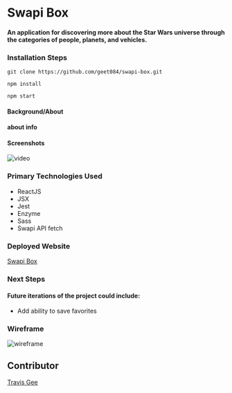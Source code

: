 # Swapi Box

#### An application for discovering more about the Star Wars universe through the categories of people, planets, and vehicles.

### Installation Steps

```git clone https://github.com/geet084/swapi-box.git```

```npm install```

```npm start```

#### Background/About

#### about info

#### Screenshots
![video](https://user-images.githubusercontent.com/39391585/51842924-3b4d3100-22cf-11e9-9649-8d13ad4aef35.gif)

### Primary Technologies Used

- ReactJS
- JSX
- Jest
- Enzyme
- Sass
- Swapi API fetch

### Deployed Website
[Swapi Box](https://geet084.github.io/swapi-box/.)

### Next Steps
#### Future iterations of the project could include:

- Add ability to save favorites
  

### Wireframe
![wireframe](https://user-images.githubusercontent.com/39391585/51842628-8fa3e100-22ce-11e9-94d6-87b140e14748.png)


## Contributor
[Travis Gee](https://github.com/geet084)
